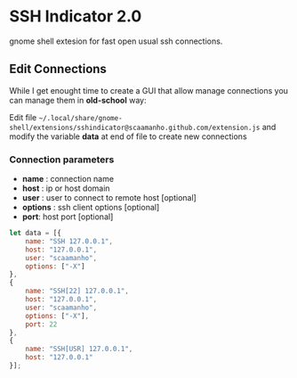 # SSH Indicator 2.0
gnome shell extesion for fast open usual ssh connections.

## Edit Connections
While I get enought time to create a GUI that allow manage connections you can manage them in **old-school** way:

Edit file `~/.local/share/gnome-shell/extensions/sshindicator@scaamanho.github.com/extension.js` and
modify the variable **data** at end of file to create new connections

### Connection parameters

* **name** : connection name
* **host** : ip or host domain
* **user** : user to connect to remote host [optional]
* **options** : ssh client options [optional]
* **port**: host port [optional]

``` javascript
let data = [{
	name: "SSH 127.0.0.1",
	host: "127.0.0.1",
	user: "scaamanho",
	options: ["-X"]
},
{
	name: "SSH[22] 127.0.0.1",
	host: "127.0.0.1",
	user: "scaamanho",
	options: ["-X"],
	port: 22
},
{
	name: "SSH[USR] 127.0.0.1",
	host: "127.0.0.1"
}];
```